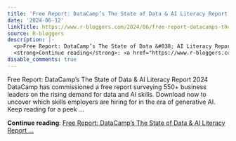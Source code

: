 ```yaml
---
title: 'Free Report: DataCamp’s The State of Data & AI Literacy Report 2024'
date: '2024-06-12'
linkTitle: https://www.r-bloggers.com/2024/06/free-report-datacamps-the-state-of-data-ai-literacy-report-2024/
source: R-bloggers
description: |-
  <p>Free Report: DataCamp’s The State of Data &#038; AI Literacy Report 2024 DataCamp has commissioned a free report surveying 550+ business leaders on the rising demand for data and AI skills. Download now to uncover which skills employers are hiring for in the era of generative AI. Keep reading for a peek ...</p>
  <strong>Continue reading</strong>: <a href="https://www.r-bloggers.com/2024/06/free-report-datacamps-the-state-of-data-ai-literacy-report-2024/">Free Report: DataCamp’s The State of Data & AI Literacy Report ...
disable_comments: true
---
```

<p>Free Report: DataCamp’s The State of Data &#038; AI Literacy Report 2024 DataCamp has commissioned a free report surveying 550+ business leaders on the rising demand for data and AI skills. Download now to uncover which skills employers are hiring for in the era of generative AI. Keep reading for a peek ...</p>
<strong>Continue reading</strong>: <a href="https://www.r-bloggers.com/2024/06/free-report-datacamps-the-state-of-data-ai-literacy-report-2024/">Free Report: DataCamp’s The State of Data & AI Literacy Report ...
